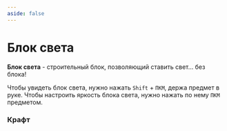 ```yaml
---
aside: false
---
```


# Блок света

<ItemCard>
<Card style="overflow: hidden;" class="m-0">
    <template #header>
        <Image alt="user header" src="/assets/bestiary/block/light.png" width="40%"/>
    </template>
    <template #title>Блок света</template>
    <template #content>
      <Divider />
      <h3>Получение:</h3>
      <ul>
      <li>Крафт</li>
      </ul>
    </template>
</Card>
</ItemCard>

**Блок света** - строительный блок, позволяющий ставить свет... без блока!

Чтобы увидеть блок света, нужно нажать `Shift` + `ПКМ`, держа предмет в руке. Чтобы настроить яркость блока света, нужно нажать по нему `ПКМ` предметом.

### Крафт

<CraftingGrid
  :ingredients="gunpowderRecipe"
  :result="gunpowderResult"
/>

<script setup>

const gunpowderRecipe = [
  [
    null,
    { 
      image: 'https://minecraft.wiki/images/Diamond_JE3_BE3.png?99d00', 
      name: 'Алмаз',
      link: 'https://minecraft.wiki/w/Diamond'
    },
    null,
  ],
  [
    { 
      image: 'https://minecraft.wiki/images/Diamond_JE3_BE3.png?99d00', 
      name: 'Алмаз',
      link: 'https://minecraft.wiki/w/Diamond'
    },
    { 
      image: 'https://minecraft.wiki/images/thumb/Glowstone_JE4_BE2.png/150px-Glowstone_JE4_BE2.png?0d5b0', 
      name: 'Светокамень',
      link: 'https://minecraft.wiki/w/Glowstone'
    },
    { 
      image: 'https://minecraft.wiki/images/Diamond_JE3_BE3.png?99d00', 
      name: 'Алмаз',
      link: 'https://minecraft.wiki/w/Diamond'
    },
  ],
  // Третья строка
  [
    null,
    { 
      image: 'https://minecraft.wiki/images/Diamond_JE3_BE3.png?99d00', 
      name: 'Алмаз',
      link: 'https://minecraft.wiki/w/Diamond'
    },
    null
  ],
]

const gunpowderResult = {
  image: '/assets/bestiary/block/light.png',
  name: 'Блок света',
  count: 9
}
</script>

